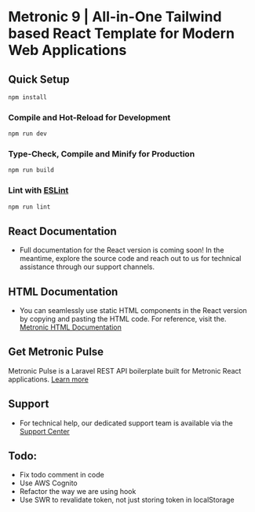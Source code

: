 # Metronic 9 | All-in-One Tailwind based React Template for Modern Web Applications

## Quick Setup

```sh
npm install
```

### Compile and Hot-Reload for Development

```sh
npm run dev
```

### Type-Check, Compile and Minify for Production

```sh
npm run build
```

### Lint with [ESLint](https://eslint.org/)

```sh
npm run lint
```

## React Documentation
- Full documentation for the React version is coming soon! In the meantime, explore the source code and reach out to us for technical assistance through our support channels.

## HTML Documentation
- You can seamlessly use static HTML components in the React version by copying and pasting the HTML code. For reference, visit the. [Metronic HTML Documentation](https://keenthemes.com/metronic/tailwind/docs/components/avatar)

## Get Metronic Pulse
Metronic Pulse is a Laravel REST API boilerplate built for Metronic React applications.
[Learn more](https://keenthemes.com/products/metronic-pulse)

## Support
- For technical help, our dedicated support team is available via the [Support Center](https://devs.keenthemes.com)

## Todo:
- Fix todo comment in code
- Use AWS Cognito
- Refactor the way we are using hook
- Use SWR to revalidate token, not just storing token in localStorage
